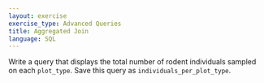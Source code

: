 ```yaml
---
layout: exercise
exercise_type: Advanced Queries
title: Aggregated Join
language: SQL
---
```


Write a query that displays the total number of rodent individuals sampled on
each `plot_type`. Save this query as `individuals_per_plot_type`.
